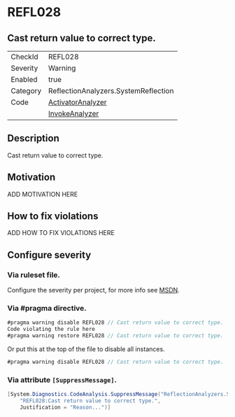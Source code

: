 # REFL028
## Cast return value to correct type.

<!-- start generated table -->
<table>
  <tr>
    <td>CheckId</td>
    <td>REFL028</td>
  </tr>
  <tr>
    <td>Severity</td>
    <td>Warning</td>
  </tr>
  <tr>
    <td>Enabled</td>
    <td>true</td>
  </tr>
  <tr>
    <td>Category</td>
    <td>ReflectionAnalyzers.SystemReflection</td>
  </tr>
  <tr>
    <td>Code</td>
     <td><a href="https://github.com/DotNetAnalyzers/ReflectionAnalyzers/blob/master/ReflectionAnalyzers/NodeAnalzers/ActivatorAnalyzer.cs">ActivatorAnalyzer</a></td>
  </tr>
  <tr>
    <td></td>
     <td><a href="https://github.com/DotNetAnalyzers/ReflectionAnalyzers/blob/master/ReflectionAnalyzers/NodeAnalzers/InvokeAnalyzer.cs">InvokeAnalyzer</a></td>
  </tr>
</table>
<!-- end generated table -->

## Description

Cast return value to correct type.

## Motivation

ADD MOTIVATION HERE

## How to fix violations

ADD HOW TO FIX VIOLATIONS HERE

<!-- start generated config severity -->
## Configure severity

### Via ruleset file.

Configure the severity per project, for more info see [MSDN](https://msdn.microsoft.com/en-us/library/dd264949.aspx).

### Via #pragma directive.
```C#
#pragma warning disable REFL028 // Cast return value to correct type.
Code violating the rule here
#pragma warning restore REFL028 // Cast return value to correct type.
```

Or put this at the top of the file to disable all instances.
```C#
#pragma warning disable REFL028 // Cast return value to correct type.
```

### Via attribute `[SuppressMessage]`.

```C#
[System.Diagnostics.CodeAnalysis.SuppressMessage("ReflectionAnalyzers.SystemReflection", 
    "REFL028:Cast return value to correct type.", 
    Justification = "Reason...")]
```
<!-- end generated config severity -->